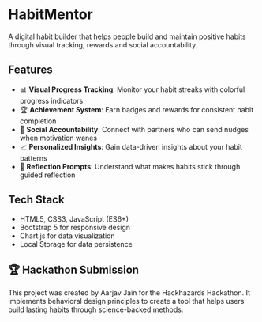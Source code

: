 # HabitMentor

A digital habit builder that helps people build and maintain positive habits through visual tracking, rewards and social accountability.

## Features

- 📊 **Visual Progress Tracking**: Monitor your habit streaks with colorful progress indicators
- 🏆 **Achievement System**: Earn badges and rewards for consistent habit completion
- 👥 **Social Accountability**: Connect with partners who can send nudges when motivation wanes
- 📈 **Personalized Insights**: Gain data-driven insights about your habit patterns
- 🧠 **Reflection Prompts**: Understand what makes habits stick through guided reflection

## Tech Stack

- HTML5, CSS3, JavaScript (ES6+)
- Bootstrap 5 for responsive design
- Chart.js for data visualization
- Local Storage for data persistence

## 🏆 Hackathon Submission

This project was created by Aarjav Jain for the Hackhazards Hackathon. It implements behavioral design principles to create a tool that helps users build lasting habits through science-backed methods.